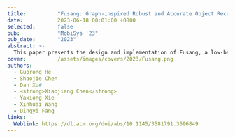 ```yaml
---
title:          "Fusang: Graph-inspired Robust and Accurate Object Recognition on Commodity mmWave Devices"
date:           2023-06-18 00:01:00 +0800
selected:       false
pub:            "MobiSys '23"
pub_date:       "2023"
abstract: >-
  This paper presents the design and implementation of Fusang, a low-barrier system that brings accurate and robust 3D object recognition to Commercial-Off-The-Shelf mmWave devices. The basic idea of Fusang is leveraging the large bandwidth of mmWave Radars to capture a unique set of fine-grained reflected responses generated by object shapes. Moreover, Fusang constructs two novel graph-structured features to robustly represent the reflected responses of the signal in the frequency domain and IQ domain, and carefully designs a neural network to accurately recognize objects even in different multipath scenarios. We have implemented a prototype of Fusang on a commodity mmWave Radar device. Our experiments with 24 different objects show that Fusang achieves a mean accuracy of 97% in different multipath environments. 
cover:          /assets/images/covers/2023/Fusang.png
authors:
  - Guorong He
  - Shaojie Chen
  - Dan Xu#
  - <strong>Xiaojiang Chen</strong>
  - Yaxiong Xie
  - Xinhuai Wang
  - Dingyi Fang
links:
  Weblink: https://dl.acm.org/doi/abs/10.1145/3581791.3596849
---
```


